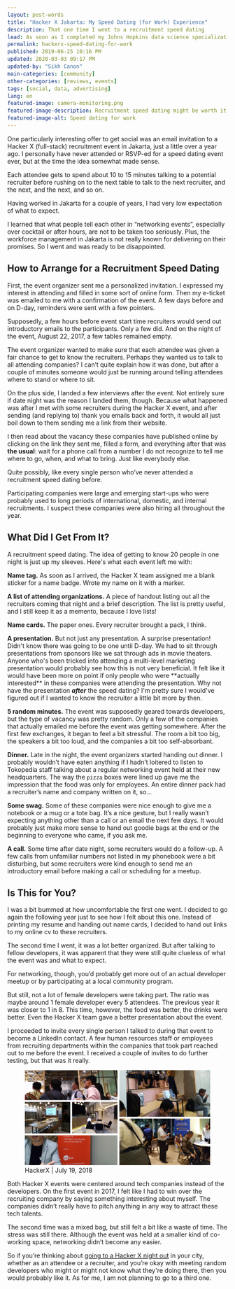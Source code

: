 ```yaml
---
layout: post-words
title: "Hacker X Jakarta: My Speed Dating (for Work) Experience"
description: That one time I went to a recruitment speed dating
lead: As soon as I completed my Johns Hopkins data science specialization with Coursera <a href="https://www.coursera.org/specializations/jhu-data-science" class="blue">that one time</a>, offers began flooding in.
permalink: hackerx-speed-dating-for-work
published: 2019-06-25 10:16 PM
updated: 2020-03-03 09:17 PM
updated-by: "Sikh Canon"
main-categories: [community]
other-categories: [reviews, events]
tags: [social, data, advertising]
lang: en
featured-image: camera-monitoring.png
featured-image-description: Recruitment speed dating might be worth it...
featured-image-alt: Speed dating for work
---
```

<div class="fix-7x-12 toCenter mb-5 w3-medium">
<p>One particularly interesting offer to get social was an email invitation to a Hacker X (full-stack) recruitment event in Jakarta, just a little over a year ago. I personally have never attended or RSVP-ed for a speed dating event ever, but at the time the idea somewhat made sense.</p>
<p>Each attendee gets to spend about 10 to 15 minutes talking to a potential recruiter before rushing on to the next table to talk to the next recruiter, and the next, and the next, and so on.</p>
<p>Having worked in Jakarta for a couple of years, I had very low expectation of what to expect.</p>
<p>I learned that what people tell each other in “networking events”, especially over cocktail or after hours, are not to be taken too seriously. Plus, the workforce management in Jakarta is not really known for delivering on their promises. So I went and was ready to be disappointed.</p>
</div>

<div class="fix-7x-12 toCenter mb-5 w3-medium"><h2 class="font-weight-bold">How to Arrange for a Recruitment Speed Dating</h2></div>

<div class="fix-7x-12 toCenter mb-5 w3-medium">
<p>First, the event organizer sent me a personalized invitation. I expressed my interest in attending and filled in some sort of online form. Then my e-ticket was emailed to me with a confirmation of the event. A few days before and on D-day, reminders were sent with a few pointers.</p>
<p>Supposedly, a few hours before event start time recruiters would send out introductory emails to the participants. Only a few did. And on the night of the event, August 22, 2017, a few tables remained empty.</p>
<p>The event organizer wanted to make sure that each attendee was given a fair chance to get to know the recruiters. Perhaps they wanted us to talk to all attending companies? I can’t quite explain how it was done, but after a couple of minutes someone would just be running around telling attendees where to stand or where to sit.</p> 
<p>On the plus side, I landed a few interviews after the event. Not entirely sure if date night was the reason I landed them, though. Because what happened was after I met with some recruiters during the Hacker X event, and after sending (and replying to) thank you emails back and forth, it would all just boil down to them sending me a link from their website.</p>
<p>I then read about the vacancy these companies have published online by clicking on the link they sent me, filled a form, and everything after that was <b>the usual</b>: wait for a phone call from a number I do not recognize to tell me where to go, when, and what to bring. Just like everybody else.</p>
<p>Quite possibly, like every single person who’ve never attended a recruitment speed dating before.</p>
<p>Participating companies were large and emerging start-ups who were probably used to long periods of international, domestic, and internal recruitments. I suspect these companies were also hiring all throughout the year.</p>
</div>

<div class="fix-7x-12 toLeft mb-0 w3-medium"><h2 class="font-weight-bold">What Did I Get From It?</h2></div>

<div class="row">
<div class="fix-7x-12 toLeft mb-0 w3-large">
<p>A recruitment speed dating. The idea of getting to know 20 people in one night is just up my sleeves. Here's what each event left me with:</p></div>

<div class="fix-7x-12 toRight mb-0 pb-3 w3-medium">
<p><b><span class="grey">Name tag.</span></b> As soon as I arrived, the Hacker X team assigned me a blank sticker for a name badge. Wrote my name on it with a marker.</p>

<p><b><span class="grey">A list of attending organizations.</span></b> A piece of handout listing out all the recruiters coming that night and a brief description. The list is pretty useful, and I still keep it as a memento, because I love lists!</p>

<p><b><span class="grey">Name cards.</span></b> The paper ones. Every recruiter brought a pack, I think.</p>

<p><b><span class="grey">A presentation.</span></b> But not just any presentation. A surprise presentation! Didn't know there was going to be one until D-day. We had to sit through presentations from sponsors like we sat through ads in movie theaters. Anyone who's been tricked into attending a multi-level marketing presentation would probably see how this is not very beneficial. It felt like it would have been more on point if only people who were **actually interested** in these companies were attending the presentation. Why not have the presentation <b><i>after</i></b> the speed dating? I'm pretty sure I would've figured out if I wanted to know the recruiter a little bit more by then.</p>

<p><b><span class="grey">5 random minutes.</span></b> The event was supposedly geared towards developers, but the type of vacancy was pretty random. Only a few of the companies that actually emailed me before the event was getting somewhere. After the first few exchanges, it began to feel a bit stressful. The room a bit too big, the speakers a bit too loud, and the companies a bit too self-absorbant.</p>

<p><b><span class="grey">Dinner.</span></b> Late in the night, the event organizers started handing out dinner. I probably wouldn’t have eaten anything if I hadn’t loitered to listen to Tokopedia staff talking about a regular networking event held at their new headquarters. The way the <code>pizza</code> boxes were lined up gave me the impression that the food was only for employees. An entire dinner pack had a recruiter’s name and company written on it, so…</p>

<p><b><span class="grey">Some swag.</span></b> Some of these companies were nice enough to give me a notebook or a mug or a tote bag. It’s a nice gesture, but I really wasn’t expecting anything other than a call or an email the next few days. It would probably just make more sense to hand out goodie bags at the end or the beginning to everyone who came, if you ask me.</p>

<p><b><span class="grey">A call.</span></b> Some time after date night, some recruiters would do a follow-up. A few calls from unfamiliar numbers not listed in my phonebook were a bit disturbing, but some recruiters were kind enough to send me an introductory email before making a call or scheduling for a meetup.</p>
</div></div>

<div class="fix-7x-12 toCenter mb-5 w3-medium"><h2 class="font-weight-bold">Is This for You?</h2></div>

<div class="fix-7x-12 toCenter mb-5 w3-medium">
<p>I was a bit bummed at how uncomfortable the first one went. I decided to go again the following year just to see how I felt about this one. Instead of printing my resume and handing out name cards, I decided to hand out links to my online cv to these recruiters.</p> 

<p>The second time I went, it was a lot better organized. But after talking to fellow developers, it was apparent that they were still quite clueless of what the event was and what to expect.</p>

<p>For networking, though, you’d probably get more out of an actual developer meetup or by participating at a local community program.</p> 

<p>But still, not a lot of female developers were taking part. The ratio was maybe around 1 female developer every 5 attendees. The previous year it was closer to 1 in 8. This time, however, the food was better, the drinks were better. Even the Hacker X team gave a better presentation about the event.</p> 

<p>I proceeded to invite every single person I talked to during that event to become a LinkedIn contact. A few human resources staff or employees from recruiting departments within the companies that took part reached out to me before the event. I received a couple of invites to do further testing, but that was it really.</p>
</div>

<div class="container mb-5 w3-small">
<figure class="figure-img img-fluid rounded mt-4 mb-4">
  <img src="/assets/image/hackerx-2018.png" class="figure-img img-fluid rounded" alt="My second hacker X event">
  <figcaption class="figure-caption text-left">HackerX | July 19, 2018</figcaption>
</figure></div>

<div class="fix-7x-12 toCenter mb-5 w3-medium">
<p>Both Hacker X events were centered around tech companies instead of the developers. On the first event in 2017, I felt like I had to win over the recruiting company by saying something interesting about myself. The companies didn’t really have to pitch anything in any way to attract these tech talents.</p>
<p>The second time was a mixed bag, but still felt a bit like a waste of time. The stress was still there. Although the event was held at a smaller kind of co-working space, networking didn’t become any easier.</p>
<p>So if you’re thinking about <a href="https://hackerx.org/" class="pinklink">going to a Hacker X night out</a> in your city, whether as an attendee or a recruiter, and you’re okay with meeting random developers who might or might not know what they're doing there, then you would probably like it. As for me, I am not planning to go to a third one.</p></div>

